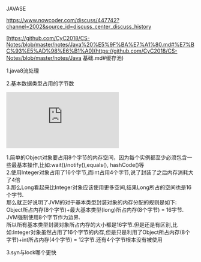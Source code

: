 JAVASE

https://www.nowcoder.com/discuss/447742?channel=2002&source_id=discuss_center_discuss_history

[https://github.com/CyC2018/CS-Notes/blob/master/notes/Java%20%E5%9F%BA%E7%A1%80.md#%E7%BC%93%E5%AD%98%E6%B1%A0](https://github.com/CyC2018/CS-Notes/blob/master/notes/Java 基础.md#缓存池)

1.java8流处理

2.基本数据类型占用的字节数

![](http://www.herefreelucky.com/kedaoyun/index.php?user/publicLink&fid=207e45fOYU7mhwcnPIAtrFrb6USZ-FJMWZD2M3HWcwwu9eJLYgKkBBju_KG6AqsHhRg5FY6fhLZW-VpdYxxyAGgYBrtKvEEmHqNeZ1OUnVLSuc4sLmZyazeCTtohMUaaMaO8BhrNmX2iZdOMqyiMHaBPh2gXc_UfdZKqfBEQ18qgglkrBg&file_name=/jibenshujileiixng.png)

   1.简单的Object对象要占用8个字节的内存空间，因为每个实例都至少必须包含一些最基本操作,比如:wait()/notify(),equals(),  hashCode()等  
   2.使用Integer对象占用了16个字节,而int占用4个字节,说了封装了之后内存消耗大了4倍  
    3.那么Long看起来比Integer对象应该使用更多空间,结果Long所占的空间也是16个字节.  
 那么就正好说明了JVM的对于基本类型封装对象的内存分配的规则是如下:  
 Object所占内存(8个字节)+最大基本类型(long)所占内存(8个字节)  =  16字节.  
 JVM强制使用8个字节作为边界.  
 所以所有基本类型封装对象所占内存的大小都是16字节.但是还是有区别,比如:Integer对象虽然占用了16个字节的内存,但是只是利用了Object所占内存(8个字节)+int所占内存(4个字节)  =  12字节.还有4个字节根本没有被使用

3.syn与lock哪个更快

